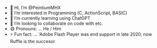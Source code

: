 - 👋 Hi, I’m @PeintiumMHX
- 👀 I’m interested in Programming (C, ActionScript, BASIC)
- 🌱 I’m currently learning using ChatGPT
- 💞️ I’m looking to collaborate on code with etc.
- 😄 Pronouns: ... He / Him
- ⚡ Fun fact: ... 'Adobe Flash Player was end support in late 2020, now Ruffle is the succesor

<!---
PeintiumMHX/PeintiumMHX is a ✨ special ✨ repository because its `README.md` (this file) appears on your GitHub profile.
You can click the Preview link to take a look at your changes.
--->
